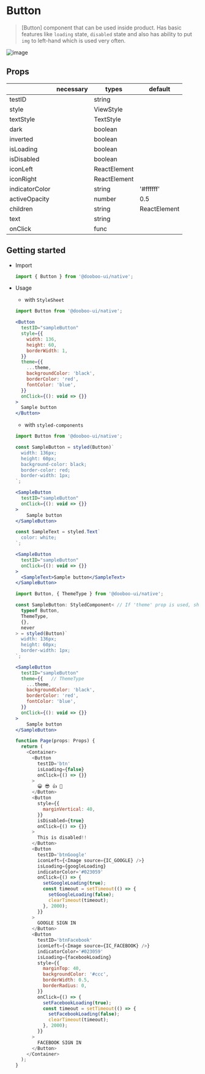 # Button

> [Button] component that can be used inside product. Has basic features like `loading` state, `disabled` state and also has ability to put `img` to left-hand which is used very often.

![image](https://user-images.githubusercontent.com/27461460/62291727-9be84100-b49f-11e9-8ce5-ceaa1dc3153e.png)

## Props

|                | necessary | types                | default |
| -------------- | --------- | -------------------- | ------- |
| testID         |           | string               |         |
| style          |           | ViewStyle            |         |
| textStyle      |           | TextStyle            |         |
| dark           |           | boolean              |         |
| inverted       |           | boolean              |         |
| isLoading      |           | boolean              |         |
| isDisabled     |           | boolean              |         |
| iconLeft       |           | ReactElement         |         |
| iconRight      |           | ReactElement         |         |
| indicatorColor |           | string               |'#ffffff'|
| activeOpacity  |           | number               |   0.5   |
| children       |           | string | ReactElement|         |
| text           |           | string               |         |
| onClick        |           | func                 |         |

## Getting started

- Import

  ```javascript
  import { Button } from '@dooboo-ui/native';
  ```

- Usage
  - with `StyleSheet`
  ```jsx
  import Button from '@dooboo-ui/native';

  <Button
    testID="sampleButton"
    style={{
      width: 136,
      height: 60,
      borderWidth: 1,
    }}
    theme={{
      ...theme,
      backgroundColor: 'black',
      borderColor: 'red',
      fontColor: 'blue',
    }}
    onClick={(): void => {}}
  >
    Sample button
  </Button>
  ```

  - with `styled-components`
  ```jsx
  import Button from '@dooboo-ui/native';

  const SampleButton = styled(Button)`
    width: 136px;
    height: 60px;
    background-color: black;
    border-color: red;
    border-width: 1px;
  `;

  <SampleButton
    testID="sampleButton"
    onClick={(): void => {}}
  >
      Sample button
  </SampleButton>

  const SampleText = styled.Text`
    color: white;
  `;

  <SampleButton
    testID="sampleButton"
    onClick={(): void => {}}
  >
    <SampleText>Sample button</SampleText>
  </SampleButton>
  ```

  ```jsx
  import Button, { ThemeType } from '@dooboo-ui/native';

  const SampleButton: StyledComponent< // If 'theme' prop is used, should specify 'ThemeType' for the 'StyledComponent'.
    typeof Button,
    ThemeType,
    {},
    never
  > = styled(Button)`
    width: 136px;
    height: 60px;
    border-width: 1px;
  `;

  <SampleButton
    testID="sampleButton"
    theme={{   // ThemeType
      ...theme,
      backgroundColor: 'black',
      borderColor: 'red',
      fontColor: 'blue',
    }}
    onClick={(): void => {}}
  >
      Sample button
  </SampleButton>
  ```

  ```javascript
  function Page(props: Props) {
    return (
      <Container>
        <Button
          testID='btn'
          isLoading={false}
          onClick={() => {}}
        >
          😀 😎 👍 💯
        </Button>
        <Button
          style={{
            marginVertical: 40,
          }}
          isDisabled={true}
          onClick={() => {}}
        >
          This is disabled!!
        </Button>
        <Button
          testID='btnGoogle'
          iconLeft={<Image source={IC_GOOGLE} />}
          isLoading={googleLoading}
          indicatorColor='#023059'
          onClick={() => {
            setGoogleLoading(true);
            const timeout = setTimeout(() => {
              setGoogleLoading(false);
              clearTimeout(timeout);
            }, 2000);
          }}
        >
          GOOGLE SIGN IN
        </Button>
        <Button
          testID='btnFacebook'
          iconLeft={<Image source={IC_FACEBOOK} />}
          indicatorColor='#023059'
          isLoading={facebookLoading}
          style={{
            marginTop: 40,
            backgroundColor: '#ccc',
            borderWidth: 0.5,
            borderRadius: 0,
          }}
          onClick={() => {
            setFacebookLoading(true);
            const timeout = setTimeout(() => {
              setFacebookLoading(false);
              clearTimeout(timeout);
            }, 2000);
          }}
        >
          FACEBOOK SIGN IN
        </Button>
      </Container>
    );
  }
  ```

```

```
